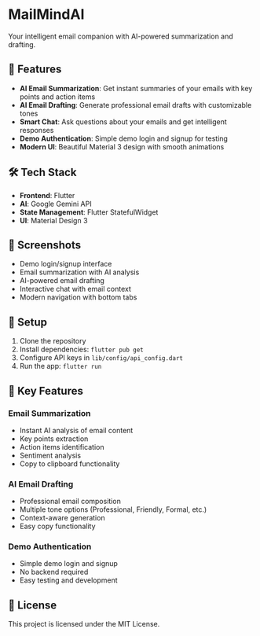 # MailMindAI 

Your intelligent email companion with AI-powered summarization and drafting. 

## 🚀 Features
  
- **AI Email Summarization**: Get instant summaries of your emails with key points and action items
- **AI Email Drafting**: Generate professional email drafts with customizable tones   
- **Smart Chat**: Ask questions about your emails and get intelligent responses   
- **Demo Authentication**: Simple demo login and signup for testing
- **Modern UI**: Beautiful Material 3 design with smooth animations
 
## 🛠️ Tech Stack 
 
- **Frontend**: Flutter
- **AI**: Google Gemini API 
- **State Management**: Flutter StatefulWidget
- **UI**: Material Design 3

## 📱 Screenshots

- Demo login/signup interface
- Email summarization with AI analysis
- AI-powered email drafting
- Interactive chat with email context
- Modern navigation with bottom tabs

## 🔧 Setup

1. Clone the repository
2. Install dependencies: `flutter pub get`
3. Configure API keys in `lib/config/api_config.dart`
4. Run the app: `flutter run`

## 🎯 Key Features

### Email Summarization
- Instant AI analysis of email content
- Key points extraction
- Action items identification
- Sentiment analysis
- Copy to clipboard functionality

### AI Email Drafting
- Professional email composition
- Multiple tone options (Professional, Friendly, Formal, etc.)
- Context-aware generation
- Easy copy functionality

### Demo Authentication
- Simple demo login and signup
- No backend required
- Easy testing and development

## 📄 License

This project is licensed under the MIT License.
